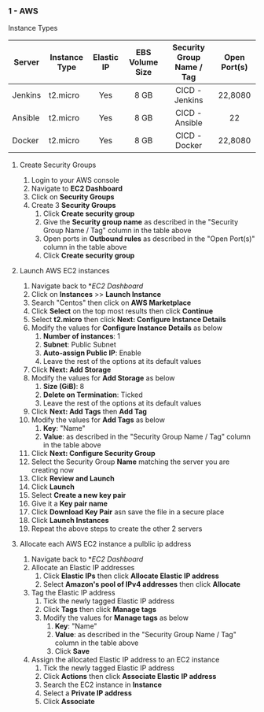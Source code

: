 ### 1 - AWS


Instance Types

| Server  | Instance Type | Elastic IP | EBS Volume Size | Security Group Name / Tag | Open Port(s) |
|---------|---------------|:----------:|:---------------:|:-------------------------:|:------------:|
| Jenkins | t2.micro      |     Yes    |       8 GB      |       CICD - Jenkins      |    22,8080   |
| Ansible | t2.micro      |     Yes    |       8 GB      |       CICD - Ansible      |      22      |
| Docker  | t2.micro      |     Yes    |       8 GB      |       CICD - Docker       |    22,8080   |


1. Create Security Groups
    1. Login to your AWS console
    2. Navigate to **EC2 Dashboard**
    3. Click on **Security Groups** 
    4. Create 3 **Security Groups**
        1. Click **Create security group**
        2. Give the **Security group name** as described in the "Security Group Name / Tag" column in the table above 
        3. Open ports in **Outbound rules** as described in the "Open Port(s)" column in the table above
        3. Click **Create security group**


3. Launch AWS EC2 instances
    1. Navigate back to **EC2 Dashboard*
    2. Click on **Instances** >> **Launch Instance**
    3. Search "Centos" then click on **AWS Marketplace**
    4. Click **Select** on the top most results then click **Continue**
    5. Select **t2.micro** then click **Next: Configure Instance Details**
    6. Modify the values for **Configure Instance Details** as below
        1. **Number of instances**: 1
        2. **Subnet**: Public Subnet
        3. **Auto-assign Public IP**: Enable
        4. Leave the rest of the options at its default values
    7. Click **Next: Add Storage**
    8. Modify the values for **Add Storage** as below
        1. **Size (GiB)**: 8
        2. **Delete on Termination**: Ticked
        3. Leave the rest of the options at its default values
    9. Click **Next: Add Tags** then **Add Tag**
    10. Modify the values for **Add Tags** as below
        1. **Key**: "Name" 
        2. **Value**: as described in the "Security Group Name / Tag" column in the table above 
    10. Click **Next: Configure Security Group**
    11. Select the Security Group **Name** matching the server you are creating now
    12. Click **Review and Launch**
    13. Click **Launch**
    14. Select **Create a new key pair**
    15. Give it a **Key pair name**
    16. Click **Download Key Pair** asn save the file in a secure place
    17. Click **Launch Instances**
    18. Repeat the above steps to create the other 2 servers


3. Allocate each AWS EC2 instance a pulblic ip address
    1. Navigate back to **EC2 Dashboard*
    2. Allocate an Elastic IP addresses
        1. Click **Elastic IPs** then click **Allocate Elastic IP address**
        2. Select **Amazon's pool of IPv4 addresses** then click **Allocate**
    3. Tag the Elastic IP address
        1. Tick the newly tagged Elastic IP address
        2. Click **Tags** then click **Manage tags**
        3. Modify the values for **Manage tags** as below
            1. **Key**: "Name" 
            2. **Value**: as described in the "Security Group Name / Tag" column in the table above
            3. Click **Save**
    3. Assign the allocated Elastic IP address to an EC2 instance
        1. Tick the newly tagged Elastic IP address
        2. Click **Actions** then click **Associate Elastic IP address**
        3. Search the EC2 instance in **Instance**
        4. Select a **Private IP address**
        5. Click **Associate**
        
    
